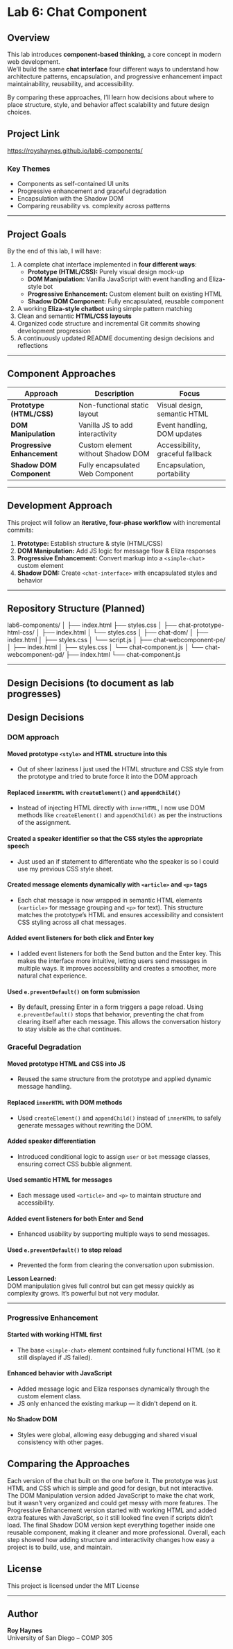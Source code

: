 # Lab 6: Chat Component

## Overview
This lab introduces **component-based thinking**, a core concept in modern web development.  
We’ll build the same **chat interface** four different ways to understand how architecture patterns, encapsulation, and progressive enhancement impact maintainability, reusability, and accessibility.

By comparing these approaches, I’ll learn how decisions about where to place structure, style, and behavior affect scalability and future design choices.

## Project Link
https://royshaynes.github.io/lab6-components/
### Key Themes
- Components as self-contained UI units
- Progressive enhancement and graceful degradation
- Encapsulation with the Shadow DOM
- Comparing reusability vs. complexity across patterns

---

## Project Goals
By the end of this lab, I will have:
1. A complete chat interface implemented in **four different ways**:
    - **Prototype (HTML/CSS):** Purely visual design mock-up
    - **DOM Manipulation:** Vanilla JavaScript with event handling and Eliza-style bot
    - **Progressive Enhancement:** Custom element built on existing HTML
    - **Shadow DOM Component:** Fully encapsulated, reusable component
2. A working **Eliza-style chatbot** using simple pattern matching
3. Clean and semantic **HTML/CSS layouts**
4. Organized code structure and incremental Git commits showing development progression
5. A continuously updated README documenting design decisions and reflections

---

## Component Approaches

| Approach | Description | Focus |
|-----------|--------------|-------|
| **Prototype (HTML/CSS)** | Non-functional static layout | Visual design, semantic HTML |
| **DOM Manipulation** | Vanilla JS to add interactivity | Event handling, DOM updates |
| **Progressive Enhancement** | Custom element without Shadow DOM | Accessibility, graceful fallback |
| **Shadow DOM Component** | Fully encapsulated Web Component | Encapsulation, portability |

---

## Development Approach
This project will follow an **iterative, four-phase workflow** with incremental commits:
1. **Prototype:** Establish structure & style (HTML/CSS)
2. **DOM Manipulation:** Add JS logic for message flow & Eliza responses
3. **Progressive Enhancement:** Convert markup into a `<simple-chat>` custom element
4. **Shadow DOM:** Create `<chat-interface>` with encapsulated styles and behavior

---

## Repository Structure (Planned)
lab6-components/
│
├── index.html
├── styles.css
│
├── chat-prototype-html-css/
│   ├── index.html
│   └── styles.css
│
├── chat-dom/
│   ├── index.html
│   ├── styles.css
│   └── script.js
│
├── chat-webcomponent-pe/
│   ├── index.html
│   ├── styles.css
│   └── chat-component.js
│
└── chat-webcomponent-gd/
├── index.html
└── chat-component.js

---

## Design Decisions (to document as lab progresses)

## Design Decisions
### DOM approach
#### Moved prototype `<style>` and HTML structure into this
* Out of sheer laziness I just used the HTML structure and CSS style from the prototype and tried to brute force it into the DOM approach

#### Replaced `innerHTML` with `createElement()` and `appendChild()`
* Instead of injecting HTML directly with `innerHTML`, I now use DOM methods like `createElement()` and `appendChild()` as per the instructions
of the assignment.

#### Created a speaker identifier so that the CSS styles the appropriate speech
* Just used an if statement to differentiate who the speaker is so I could use my previous
CSS style sheet.

#### Created message elements dynamically with `<article>` and `<p>` tags
* Each chat message is now wrapped in semantic HTML elements (`<article>` for message grouping and `<p>` for text).
This structure matches the prototype’s HTML and ensures accessibility and consistent CSS styling across all chat messages.

#### Added event listeners for both click and Enter key
* I added event listeners for both the Send button and the Enter key. This makes the interface more intuitive, letting users send
messages in multiple ways. It improves accessibility and creates a smoother, more natural chat experience.

#### Used `e.preventDefault()` on form submission
* By default, pressing Enter in a form triggers a page reload. Using `e.preventDefault()` stops that behavior, 
preventing the chat from clearing itself after each message. This allows the conversation history to stay visible as the chat continues.

### Graceful Degradation 
#### Moved prototype HTML and CSS into JS
- Reused the same structure from the prototype and applied dynamic message handling.

#### Replaced `innerHTML` with DOM methods
- Used `createElement()` and `appendChild()` instead of `innerHTML` to safely generate messages without rewriting the DOM.

#### Added speaker differentiation
- Introduced conditional logic to assign `user` or `bot` message classes, ensuring correct CSS bubble alignment.

#### Used semantic HTML for messages
- Each message used `<article>` and `<p>` to maintain structure and accessibility.

#### Added event listeners for both Enter and Send
- Enhanced usability by supporting multiple ways to send messages.

#### Used `e.preventDefault()` to stop reload
- Prevented the form from clearing the conversation upon submission.

**Lesson Learned:**  
DOM manipulation gives full control but can get messy quickly as complexity grows. It’s powerful but not very modular.

---

### Progressive Enhancement
#### Started with working HTML first
- The base `<simple-chat>` element contained fully functional HTML (so it still displayed if JS failed).

#### Enhanced behavior with JavaScript
- Added message logic and Eliza responses dynamically through the custom element class.
- JS only enhanced the existing markup — it didn’t depend on it.

#### No Shadow DOM
- Styles were global, allowing easy debugging and shared visual consistency with other pages.


## Comparing the Approaches 
Each version of the chat built on the one before it. The prototype was just HTML and CSS which is simple and good for design, 
but not interactive. The DOM Manipulation version added JavaScript to make the chat work, but it wasn’t very organized 
and could get messy with more features. The Progressive Enhancement version started with working HTML and added extra 
features with JavaScript, so it still looked fine even if scripts didn’t load. The final Shadow DOM version kept everything 
together inside one reusable component, making it cleaner and more professional. Overall, each step showed how adding 
structure and interactivity changes how easy a project is to build, use, and maintain.

## License
This project is licensed under the MIT License 

---

## Author
**Roy Haynes**  
University of San Diego – COMP 305

